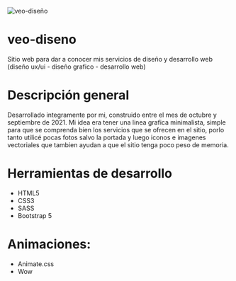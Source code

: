 ![veo-diseño](https://user-images.githubusercontent.com/93622276/193048237-4effbc63-ca39-4fa1-b4df-bbbe64dabc9f.svg)

# veo-diseno
Sitio web para dar a conocer mis servicios de diseño y desarrollo web (diseño ux/ui - diseño grafico - desarrollo web)

# Descripción general
Desarrollado integramente por mi, construido entre el mes de octubre y septiembre de 2021. 
Mi idea era tener una linea grafica minimalista, simple para que se comprenda bien los servicios que se ofrecen en el sitio, porlo tanto utilicé pocas fotos salvo la portada y luego iconos e imagenes vectoriales que tambien ayudan a que el sitio tenga poco peso de memoria.

# Herramientas de desarrollo
- HTML5
- CSS3
- SASS
- Bootstrap 5

# Animaciones: 
- Animate.css
- Wow
